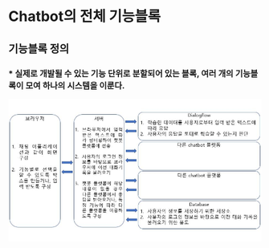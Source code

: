 # Chatbot의 전체 기능블록
## 기능블록 정의
### * 실제로 개발될 수 있는 기능  단위로 분할되어 있는 블록, 여러 개의 기능블록이 모여 하나의 시스템을 이룬다.
<img src=https://github.com/kojihun/Chatbot/blob/master/1.%20Dialogflow/%EA%B8%B0%EB%8A%A5%EB%B8%94%EB%A1%9D.JPG>
